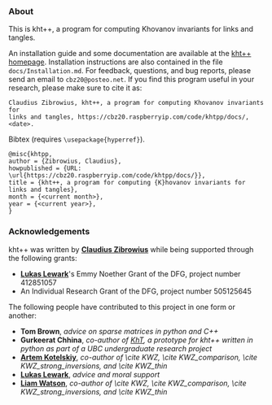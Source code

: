 ### About

This is kht++, a program for computing Khovanov invariants for links and tangles.

An installation guide and some documentation are available at the [kht++ homepage](https://cbz20.raspberryip.com/code/khtpp/docs/).
Installation instructions are also contained in the file `docs/Installation.md`.
For feedback, questions, and bug reports, please send an email to `cbz20@posteo.net`.
If you find this program useful in your research, please make sure to cite it as:

	Claudius Zibrowius, kht++, a program for computing Khovanov invariants for
	links and tangles, https://cbz20.raspberryip.com/code/khtpp/docs/, <date>. 

Bibtex (requires `\usepackage{hyperref}`).

	@misc{khtpp,
	author = {Zibrowius, Claudius},
	howpublished = {URL: \url{https://cbz20.raspberryip.com/code/khtpp/docs/}},
	title = {kht++, a program for computing {K}hovanov invariants for links and tangles},
	month = {<current month>},
	year = {<current year>},
	} 

### Acknowledgements

kht++ was written by __[Claudius Zibrowius](https://cbz20.raspberryip.com/)__ while being supported through the following grants:

* __[Lukas Lewark](https://people.math.ethz.ch/~llewark/)__'s Emmy Noether Grant of the DFG, project number 412851057
* An Individual Research Grant of the DFG, project number 505125645

The following people have contributed to this project in one form or another: 

* __Tom Brown__, _advice on sparse matrices in python and C++_
* __Gurkeerat Chhina__, _co-author of [KhT](https://github.com/spinachstealer/KhT"), a prototype for kht++ written in python as part of a UBC undergraduate research project_
* __[Artem Kotelskiy](https://artofkot.github.io/)__, <i>co-author of \cite KWZ, \cite KWZ_comparison, \cite KWZ_strong_inversions, and \cite KWZ_thin </i>
* __[Lukas Lewark](https://people.math.ethz.ch/~llewark/)__, _advice and moral support_
* __[Liam Watson](https://www.math.ubc.ca/~liam/)__, <i>co-author of \cite KWZ, \cite KWZ_comparison, \cite KWZ_strong_inversions, and \cite KWZ_thin </i>


